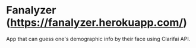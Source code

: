 # Fanalyzer (https://fanalyzer.herokuapp.com/)
App that can guess one's demographic info by their face using Clarifai API.
